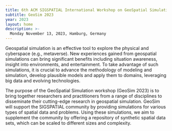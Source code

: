 ```yaml
---
title: 6th ACM SIGSPATIAL International Workshop on GeoSpatial Simulation (GeoSim 2023)
subtitle: GeoSim 2023
year: 2023
layout: home
description: >-
  Monday November 13, 2023, Hamburg, Germany
---
```

Geospatial simulation is an effective tool to explore the physical and cyberspace (e.g., metaverse). New experiences gained from geospatial simulations can bring significant benefits including situation awareness, insight into environments, and entertainment. To take advantage of such simulations, it is crucial to advance the methodology of modeling and simulation, develop plausible models and apply them to domains, leveraging big data and evolving technologies. 

The purpose of the GeoSpatial Simulation workshop (GeoSim 2023) is to bring together researchers and practitioners from a range of disciplines to disseminate their cutting-edge research in geospatial simulation. GeoSim will support the SIGSPATIAL community by providing simulations for various types of spatial data and problems. Using these simulations, we aim to supplement the community by offering a repository of synthetic spatial data sets, which can be scaled to different sizes and complexity. 
